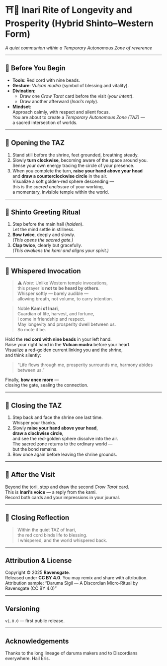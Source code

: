 # ⛩️🦊 Inari Rite of Longevity and Prosperity (Hybrid Shinto–Western Form)
*A quiet communion within a Temporary Autonomous Zone of reverence*

---

## 🔸 Before You Begin
- **Tools**: Red cord with nine beads.  
- **Gesture**: *Vulcan mudra* (symbol of blessing and vitality).  
- **Divination**:  
  - Draw one *Crow Tarot* card before the visit (*your intent*).  
  - Draw another afterward (*Inari’s reply*).  
- **Mindset**:  
  Approach calmly, with respect and silent focus.  
  You are about to create a *Temporary Autonomous Zone (TAZ)* —  
  a sacred intersection of worlds.

---

## 🔸 Opening the TAZ
1. Stand still before the shrine, feet grounded, breathing steady.  
2. Slowly **turn clockwise**, becoming aware of the space around you.  
   Sense your own energy tracing the circle of your presence.  
3. When you complete the turn, **raise your hand above your head**  
   and **draw a counterclockwise circle** in the air.  
   Visualize a soft golden-red sphere descending —  
   this is the *sacred enclosure* of your working,  
   a momentary, invisible temple within the world.

---

## 🔸 Shinto Greeting Ritual
1. Step before the main hall (*haiden*).  
   Let the mind settle in stillness.  
2. **Bow twice**, deeply and slowly.  
   *(This opens the sacred gate.)*  
3. **Clap twice**, clearly but gracefully.  
   *(This awakens the kami and aligns your spirit.)*

---

## 🔸 Whispered Invocation
> ⚠️ *Note:* Unlike Western temple invocations,  
> this prayer is **not to be heard by others**.  
> Whisper softly — barely audible —  
> allowing breath, not volume, to carry intention.

> Noble **Kami of Inari**,  
> Guardian of life, harvest, and fortune,  
> I come in friendship and respect.  
> May longevity and prosperity dwell between us.  
> So mote it be.

Hold the **red cord with nine beads** in your left hand.  
Raise your right hand in the **Vulcan mudra** before your heart.  
Visualize a red-golden current linking you and the shrine,  
and think silently:  
> “Life flows through me, prosperity surrounds me, harmony abides between us.”

Finally, **bow once more** —  
closing the gate, sealing the connection.

---

## 🔸 Closing the TAZ
1. Step back and face the shrine one last time.  
   Whisper your thanks.  
2. Slowly **raise your hand above your head**,  
   **draw a clockwise circle**,  
   and see the red-golden sphere dissolve into the air.  
   The sacred zone returns to the ordinary world —  
   but the bond remains.  
3. Bow once again before leaving the shrine grounds.

---

## 🔸 After the Visit
Beyond the torii, stop and draw the second *Crow Tarot* card.  
This is **Inari’s voice** — a reply from the kami.  
Record both cards and your impressions in your journal.

---

## 🪷 Closing Reflection
> Within the quiet TAZ of Inari,  
> the red cord binds life to blessing.  
> I whispered, and the world whispered back.

---

## Attribution & License
Copyright © 2025 **Ravensgate**.  
Released under **CC BY 4.0**. You may remix and share with attribution.  
Attribution sample: “Daruma Sigil — A Discordian Micro‑Ritual by Ravensgate (CC BY 4.0)”

---

## Versioning
`v1.0.0` — first public release.

---

## Acknowledgements
Thanks to the long lineage of daruma makers and to Discordians everywhere. Hail Eris.
